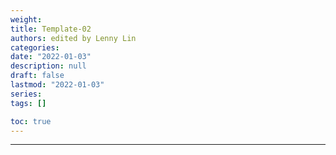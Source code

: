 ```yaml
---
weight: 
title: Template-02
authors: edited by Lenny Lin
categories: 
date: "2022-01-03"
description: null
draft: false
lastmod: "2022-01-03"
series: 
tags: []

toc: true
---
```



<!--more-->
---
